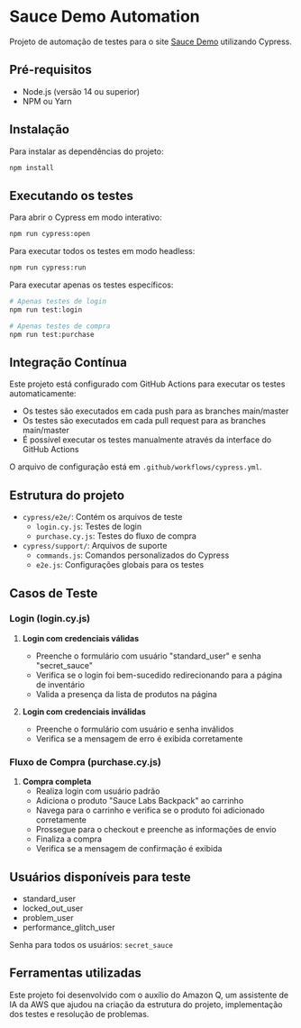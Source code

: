 # Sauce Demo Automation

Projeto de automação de testes para o site [Sauce Demo](https://www.saucedemo.com) utilizando Cypress.

## Pré-requisitos

- Node.js (versão 14 ou superior)
- NPM ou Yarn

## Instalação

Para instalar as dependências do projeto:

```bash
npm install
```

## Executando os testes

Para abrir o Cypress em modo interativo:

```bash
npm run cypress:open
```

Para executar todos os testes em modo headless:

```bash
npm run cypress:run
```

Para executar apenas os testes específicos:

```bash
# Apenas testes de login
npm run test:login

# Apenas testes de compra
npm run test:purchase
```

## Integração Contínua

Este projeto está configurado com GitHub Actions para executar os testes automaticamente:

- Os testes são executados em cada push para as branches main/master
- Os testes são executados em cada pull request para as branches main/master
- É possível executar os testes manualmente através da interface do GitHub Actions

O arquivo de configuração está em `.github/workflows/cypress.yml`.

## Estrutura do projeto

- `cypress/e2e/`: Contém os arquivos de teste
  - `login.cy.js`: Testes de login
  - `purchase.cy.js`: Testes do fluxo de compra
- `cypress/support/`: Arquivos de suporte
  - `commands.js`: Comandos personalizados do Cypress
  - `e2e.js`: Configurações globais para os testes

## Casos de Teste

### Login (login.cy.js)

1. **Login com credenciais válidas**
   - Preenche o formulário com usuário "standard_user" e senha "secret_sauce"
   - Verifica se o login foi bem-sucedido redirecionando para a página de inventário
   - Valida a presença da lista de produtos na página

2. **Login com credenciais inválidas**
   - Preenche o formulário com usuário e senha inválidos
   - Verifica se a mensagem de erro é exibida corretamente

### Fluxo de Compra (purchase.cy.js)

1. **Compra completa**
   - Realiza login com usuário padrão
   - Adiciona o produto "Sauce Labs Backpack" ao carrinho
   - Navega para o carrinho e verifica se o produto foi adicionado corretamente
   - Prossegue para o checkout e preenche as informações de envio
   - Finaliza a compra
   - Verifica se a mensagem de confirmação é exibida

## Usuários disponíveis para teste

- standard_user
- locked_out_user
- problem_user
- performance_glitch_user

Senha para todos os usuários: `secret_sauce`

## Ferramentas utilizadas

Este projeto foi desenvolvido com o auxílio do Amazon Q, um assistente de IA da AWS que ajudou na criação da estrutura do projeto, implementação dos testes e resolução de problemas.